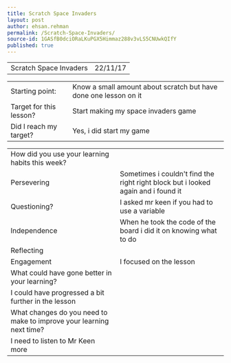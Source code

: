 ```yaml
---
title: Scratch Space Invaders
layout: post
author: ehsan.rehman
permalink: /Scratch-Space-Invaders/
source-id: 1GASfB0dciORaLKuPGX5Himmaz288v3vLS5CNUwkQIfY
published: true
---
```

<table>
  <tr>
    <td>Scratch Space Invaders</td>
    <td>22/11/17</td>
  </tr>
</table>


<table>
  <tr>
    <td>Starting point:</td>
    <td>Know a small amount about scratch but have done one lesson on it</td>
  </tr>
  <tr>
    <td>Target for this lesson?</td>
    <td>Start making my space invaders game</td>
  </tr>
  <tr>
    <td>Did I reach my target? </td>
    <td>Yes, i did start my game</td>
  </tr>
</table>


<table>
  <tr>
    <td>How did you use your learning habits this week?</td>
    <td></td>
  </tr>
  <tr>
    <td>Persevering</td>
    <td>Sometimes i couldn't find the right right block but i looked again and i found it</td>
  </tr>
  <tr>
    <td>Questioning?</td>
    <td>I asked mr keen if you had to use a variable</td>
  </tr>
  <tr>
    <td>Independence</td>
    <td>When he took the code of the board i did it on knowing what to do</td>
  </tr>
  <tr>
    <td>Reflecting</td>
    <td></td>
  </tr>
  <tr>
    <td>Engagement</td>
    <td>I focused on the lesson</td>
  </tr>
  <tr>
    <td>What could have gone better in your learning?</td>
    <td></td>
  </tr>
  <tr>
    <td>I could have progressed a bit further in the lesson</td>
    <td></td>
  </tr>
  <tr>
    <td>What changes do you need to make to improve your learning next time?</td>
    <td></td>
  </tr>
  <tr>
    <td>I need to listen to Mr Keen more</td>
    <td></td>
  </tr>
</table>


